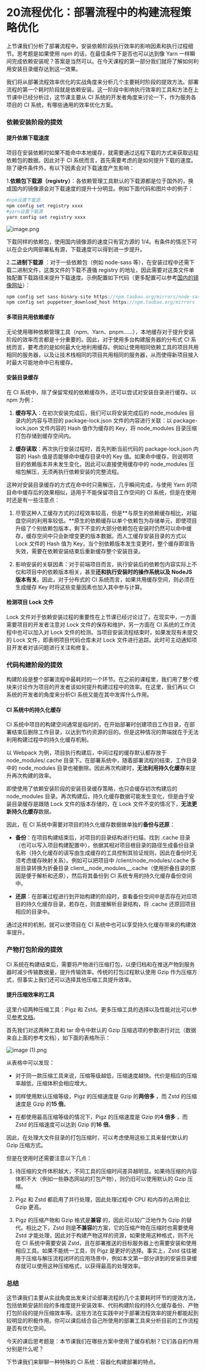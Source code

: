 # 20流程优化：部署流程中的构建流程策略优化

上节课我们分析了部署流程中，安装依赖阶段执行效率的影响因素和执行过程细节。思考题是如果使用 npm 的话，在最佳条件下是否也可以达到像 Yarn 一样瞬间完成依赖安装呢？答案是当然可以。在今天课程的第一部分我们就将了解如何利用安装目录缓存达到这一效果。

我们将从部署流程效率优化的实战角度来分析几个主要耗时阶段的提效方法。部署流程的第一个耗时阶段就是依赖安装。这一阶段中影响执行效率的工具和方法在上节课中已经分析过，这节课主要从 CI 系统的开发者角度来讨论一下，作为服务各项目的 CI 系统，有哪些通用的效率优化方案。

### 依赖安装阶段的提效

#### 提升依赖下载速度

项目在安装依赖时如果不能命中本地缓存，就需要通过远程下载的方式来获取远程依赖包的数据。因此对于 CI 系统而言，首先需要考虑的是如何提升下载的速度。除了硬件条件外，有以下因素会对下载速度产生影响：

1.**依赖包下载源（registry）**：各依赖管理工具默认的下载源都是位于国外的，换成国内的镜像源会对下载速度的提升十分明显。例如下面代码和图片中的例子：

```powershell
#npm设置下载源
npm config set registry xxxx
#yarn设置下载源
yarn config set registry xxxx
```


<Image alt="image.png" src="https://s0.lgstatic.com/i/image/M00/5F/6F/Ciqc1F-JVzCALvraAAFJNvHfPYg442.png"/> 


下载同样的依赖包，使用国内镜像源的速度只有官方源的 1/4。有条件的情况下可以在企业内网部署私有源，下载速度可以得到进一步提升。

2.**二进制下载源** ：对于一些依赖包（例如 node-sass 等），在安装过程中还需下载二进制文件，这类文件的下载不遵循 registry 的地址，因此需要对这类文件单独配置下载路径来提升下载速度。示例配置如下代码（更多配置可以参考[国内的镜像网址](https://npm.taobao.org/mirrors)）：

```java
npm config set sass-binary-site https://npm.taobao.org/mirrors/node-sass
npm config set puppeteer_download_host https://npm.taobao.org/mirrors
```

#### 多项目共用依赖缓存

无论使用哪种依赖管理工具（npm、Yarn、pnpm......），本地缓存对于提升安装阶段的效率而言都是十分重要的。因此，对于使用多台构建服务器的分布式 CI 系统而言，要考虑的是如何最大化地利用缓存。例如让使用相同依赖工具的项目共用相同的服务器，以及让技术栈相同的项目共用相同的服务器，从而使得新项目接入时最大可能地命中已有缓存。

#### 安装目录缓存

在 CI 系统中，除了保留常规的依赖缓存外，还可以尝试对安装目录进行缓存。以 npm 为例：

1. **缓存写入**：在初次安装完成后，我们可以将安装完成后的 node_modules 目录内的内容与项目的 package-lock.json 文件的内容进行关联：以 package-lock.json 文件内容的 Hash 值作为缓存的 Key，将 node_modules 目录压缩打包存储到缓存空间内。

2. **缓存读取**：再次执行安装过程时，首先判断当前代码的 package-lock.json 内容的 Hash 值是否能够命中缓存目录中的 Key 值。如果命中缓存，则说明项目的依赖版本并未发生变化，因此可以直接使用缓存中的 node_modules 压缩包解压，无须再执行依赖安装的完整流程。

这种对安装目录缓存的方式在命中时只需解压，几乎瞬间完成，与使用 Yarn 的项目命中缓存后的效果相似，适用于不能保留项目工作空间的 CI 系统，但是在使用时还是有一些注意点：

1. 尽管这种人工缓存方式的过程效率较高，但是\*\*与原生的依赖缓存相比，对磁盘空间的利用率较低。\*\*原生的依赖缓存以单个依赖包为存储单元，即使项目升级了个别依赖包版本，剩下不变的大部分依赖包在安装时仍然可以命中缓存，缓存空间中只会新增变更的版本数据。而人工缓存安装目录的方式以 Lock 文件的 Hash 值为 Key，当个别依赖版本发生变更时，整个缓存即宣告失效，需要在依赖安装结束后重新缓存整个安装目录。

2. 影响安装的关联因素：对于前端项目而言，执行安装后的依赖包内容实际上不仅和项目中的依赖版本相关，甚至**还和执行安装时的操作系统以及 NodeJS 版本有关**。因此，对于分布式的 CI 系统而言，如果共用缓存空间，则必须在生成缓存 Key 时将这些变量因素也加入其中参与计算。

#### 检测项目 Lock 文件

Lock 文件对于依赖安装过程的重要性在上节课已经讨论过了。在现实中，一方面需要项目的开发者注意对 Lock 文件的保存和维护，另一方面在 CI 系统的工作流程中也可以加入对 Lock 文件的检测。当项目安装流程结束时，如果发现有未提交的 Lock 文件，即表明项目代码仓库未对 Lock 文件进行追踪。此时可主动通知项目开发者对该问题进行关注和修复。

### 代码构建阶段的提效

构建阶段是整个部署流程中最耗时的一个环节。在之前的课程里，我们用了整个模块来讨论作为项目的开发者该如何提升构建过程中的效率。在这里，我们再以 CI 系统的开发者的角度来分析CI 系统又能在其中发挥什么作用。

#### CI 系统中的持久化缓存

CI 系统中项目的构建空间通常是临时的，在开始部署时创建项目工作目录，在部署结束后删除工作目录，以达到节约资源的目的。但是这种情况的弊端就在于无法利用构建过程中的持久化缓存机制。

以 Webpack 为例，项目执行构建后，中间过程的缓存默认都存放于 node_modules/.cache 目录下。在部署系统中，随着部署流程的结束，工作目录中的 node_modules 目录也被删除。因此再次构建时，**无法利用持久化缓存**来提升再次构建的效率。

即使使用了依赖安装阶段的安装目录缓存策略，也只会缓存初次构建后的 node_modules 目录。再次构建后，持久化缓存数据可能发生变化，但是由于安装目录缓存是跟随 Lock 文件的版本存储的，在 Lock 文件不变的情况下，**无法更新持久化缓存**数据。

因此，在 CI 系统中需要对项目的持久化缓存数据做单独的**备份与还原**：

* **备份**：在项目构建结束后，对项目的目录结构进行扫描，找到 .cache 目录（也可以写入项目构建配置中），依据其相对项目根目录的路径生成备份目录名称（持久化缓存的读写由生成缓存的工具控制其验证规则，因此在备份时无须考虑缓存映射关系）。例如可以把项目中 /client/node_modules/.cache 多层目录转换为折叠目录 client__node_modules__.cache（使用折叠目录的原因是便于解析和还原），然后将其备份到 CI 系统专用的持久化缓存备份空间中。

* **还原**：在部署过程进行到开始构建的阶段时，查看备份空间中是否存在对应项目的持久化缓存目录，若存在，则直接解析目录结构，将 .cache 还原回项目相应的目录中。

通过这样的机制，就可以使项目在 CI 系统中也可以享受持久化缓存带来的构建效率提升。

### 产物打包阶段的提效

CI 系统在构建结束后，需要将产物进行压缩打包，以便归档和在推送产物到服务器时减少传输数据量，提升传输效率。传统的打包过程默认使用 Gzip 作为压缩方式，但事实上我们还可以选择其他压缩工具提升效率。

#### 提升压缩效率的工具

这里介绍两种压缩工具：Pigz 和 Zstd。更多压缩工具的选择以及性能对比可以参见[参考文档](https://community.centminmod.com/threads/round-4-compression-comparison-benchmarks-zstd-vs-brotli-vs-pigz-vs-bzip2-vs-xz-etc.18669/)。

首先我们对这两种工具和 tar 命令中默认的 Gzip 压缩选项的参数进行对比（数据来自上面的参考文档），如下面的表格所示：


<Image alt="image (1).png" src="https://s0.lgstatic.com/i/image/M00/5F/74/Ciqc1F-JXZOAFGWWAABuWKJh0YA453.png"/> 


从表格中可以发现：

* 对于同一款压缩工具来说，压缩等级越低，压缩速度越快。代价是相应的压缩率越低，压缩体积会相应增大。

* 同样使用默认压缩等级，Pigz 的压缩速度是 Gzip 的**两倍多** ，而 Zstd 的压缩速度是 Gzip 的**15 倍**。

* 在都使用最高压缩等级的情况下，Pigz 的压缩速度是 Gzip 的**4 倍多** ，而 Zstd 的压缩速度可以达到 Gzip 的**16 倍**。

因此，在处理大文件目录的打包压缩时，可以考虑使用这些工具来替代默认的 Gzip 压缩方式。

但是在使用时还需要注意以下几点：

1. 待压缩的文件体积越大，不同工具的压缩时间差异越明显。如果待压缩的内容体积不大（例如一些静态网站的打包产物），则仍旧可以使用默认的 Gzip 压缩。

2. Pigz 和 Zstd 都启用了并行处理，因此处理过程中 CPU 和内存的占用会比 Gzip 更高。

3. Pigz 的压缩产物和 Gzip 格式是**兼容** 的，因此可以较广泛地作为 Gzip 的替代。相比之下，Zstd 则是**不兼容**的方案，它的压缩产物在压缩时也需要使用 Zstd 才能处理，因此对于构建产物这样的资源，如果使用这种格式，则不光在 CI 系统中需要安装 Zstd，且在部署推送的目标服务器上也需要安装和使用相应工具。如果不能统一工具，则 Pigz 是更好的选择。事实上，Zstd 往往被用于压缩与解压流程闭环的应用场景中，例如本文第一部分讲到的安装目录缓存就可以使用这种压缩格式，以获得最高的处理效率。

### 总结

这节课我们主要从实战角度出发来讨论部署流程的几个主要耗时环节的提效方法，包括依赖安装阶段的多维度提升安装效率、代码构建阶段的持久化缓存备份、产物打包阶段的提升压缩效率等。这些方法在实践中对于部署流程效率的提升都能起到较明显的积极作用。你可以课后结合自己所使用的部署工具来分析目前的工作流程是否有优化空间。

今天的课后思考题是：本节课我们在哪些方案中使用了缓存机制？它们各自的作用分别是什么呢？

下节课我们来聊聊一种特殊的 CI 系统：容器化构建部署的特点。

